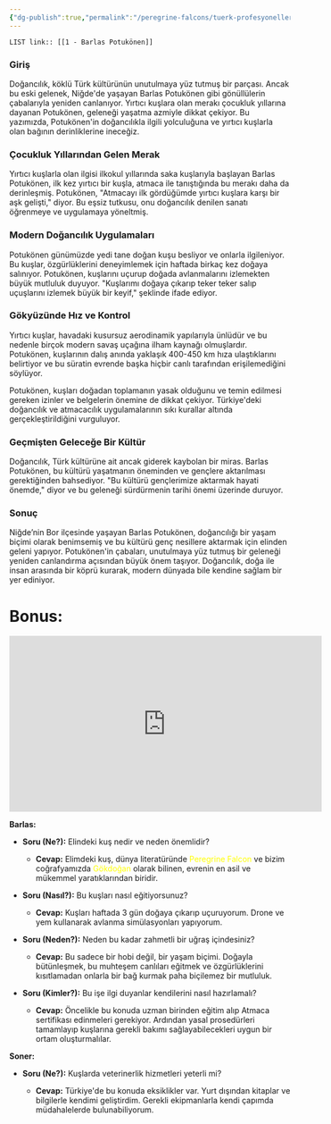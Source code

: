 ```yaml
---
{"dg-publish":true,"permalink":"/peregrine-falcons/tuerk-profesyoneller/1-barlas-potukoenen/"}
---
```


`LIST link:: [[1 - Barlas Potukönen]] `
### Giriş

Doğancılık, köklü Türk kültürünün unutulmaya yüz tutmuş bir parçası. Ancak bu eski gelenek, Niğde'de yaşayan Barlas Potukönen gibi gönüllülerin çabalarıyla yeniden canlanıyor. Yırtıcı kuşlara olan merakı çocukluk yıllarına dayanan Potukönen, geleneği yaşatma azmiyle dikkat çekiyor. Bu yazımızda, Potukönen'in doğancılıkla ilgili yolculuğuna ve yırtıcı kuşlarla olan bağının derinliklerine ineceğiz.

### Çocukluk Yıllarından Gelen Merak

Yırtıcı kuşlarla olan ilgisi ilkokul yıllarında saka kuşlarıyla başlayan Barlas Potukönen, ilk kez yırtıcı bir kuşla, atmaca ile tanıştığında bu merakı daha da derinleşmiş. Potukönen, "Atmacayı ilk gördüğümde yırtıcı kuşlara karşı bir aşk gelişti," diyor. Bu eşsiz tutkusu, onu doğancılık denilen sanatı öğrenmeye ve uygulamaya yöneltmiş.

### Modern Doğancılık Uygulamaları

Potukönen günümüzde yedi tane doğan kuşu besliyor ve onlarla ilgileniyor. Bu kuşlar, özgürlüklerini deneyimlemek için haftada birkaç kez doğaya salınıyor. Potukönen, kuşlarını uçurup doğada avlanmalarını izlemekten büyük mutluluk duyuyor. "Kuşlarımı doğaya çıkarıp teker teker salıp uçuşlarını izlemek büyük bir keyif," şeklinde ifade ediyor.

### Gökyüzünde Hız ve Kontrol

Yırtıcı kuşlar, havadaki kusursuz aerodinamik yapılarıyla ünlüdür ve bu nedenle birçok modern savaş uçağına ilham kaynağı olmuşlardır. Potukönen, kuşlarının dalış anında yaklaşık 400-450 km hıza ulaştıklarını belirtiyor ve bu süratin evrende başka hiçbir canlı tarafından erişilemediğini söylüyor.

Potukönen, kuşları doğadan toplamanın yasak olduğunu ve temin edilmesi gereken izinler ve belgelerin önemine de dikkat çekiyor. Türkiye'deki doğancılık ve atmacacılık uygulamalarının sıkı kurallar altında gerçekleştirildiğini vurguluyor.

### Geçmişten Geleceğe Bir Kültür

Doğancılık, Türk kültürüne ait ancak giderek kaybolan bir miras. Barlas Potukönen, bu kültürü yaşatmanın öneminden ve gençlere aktarılması gerektiğinden bahsediyor. "Bu kültürü gençlerimize aktarmak hayati önemde," diyor ve bu geleneği sürdürmenin tarihi önemi üzerinde duruyor.

### Sonuç

Niğde’nin Bor ilçesinde yaşayan Barlas Potukönen, doğancılığı bir yaşam biçimi olarak benimsemiş ve bu kültürü genç nesillere aktarmak için elinden geleni yapıyor. Potukönen'in çabaları, unutulmaya yüz tutmuş bir geleneği yeniden canlandırma açısından büyük önem taşıyor. Doğancılık, doğa ile insan arasında bir köprü kurarak, modern dünyada bile kendine sağlam bir yer ediniyor.


# Bonus:

<iframe width="560" height="315" src="https://www.youtube.com/embed/yy-THx7qHaY?si=TSyCLZ6gnJ56wXlC" title="YouTube video player" frameborder="0" allow="accelerometer; autoplay; clipboard-write; encrypted-media; gyroscope; picture-in-picture; web-share" referrerpolicy="strict-origin-when-cross-origin" allowfullscreen></iframe>

**Barlas:**

- **Soru (Ne?):** Elindeki kuş nedir ve neden önemlidir?
    
    - **Cevap:** Elimdeki kuş, dünya literatüründe <font color="#ffff00">Peregrine Falcon</font> ve bizim coğrafyamızda <font color="#ffff00">Gökdoğan</font> olarak bilinen, evrenin en asil ve mükemmel yaratıklarından biridir.
        
- **Soru (Nasıl?):** Bu kuşları nasıl eğitiyorsunuz?
    
    - **Cevap:** Kuşları haftada 3 gün doğaya çıkarıp uçuruyorum. Drone ve yem kullanarak avlanma simülasyonları yapıyorum.
        
- **Soru (Neden?):** Neden bu kadar zahmetli bir uğraş içindesiniz?
    
    - **Cevap:** Bu sadece bir hobi değil, bir yaşam biçimi. Doğayla bütünleşmek, bu muhteşem canlıları eğitmek ve özgürlüklerini kısıtlamadan onlarla bir bağ kurmak paha biçilemez bir mutluluk.
        
- **Soru (Kimler?):** Bu işe ilgi duyanlar kendilerini nasıl hazırlamalı?
    
    - **Cevap:** Öncelikle bu konuda uzman birinden eğitim alıp Atmaca sertifikası edinmeleri gerekiyor. Ardından yasal prosedürleri tamamlayıp kuşlarına gerekli bakımı sağlayabilecekleri uygun bir ortam oluşturmalılar.
        

**Soner:**

- **Soru (Ne?):** Kuşlarda veterinerlik hizmetleri yeterli mi?
    
    - **Cevap:** Türkiye'de bu konuda eksiklikler var. Yurt dışından kitaplar ve bilgilerle kendimi geliştirdim. Gerekli ekipmanlarla kendi çapımda müdahalelerde bulunabiliyorum.
